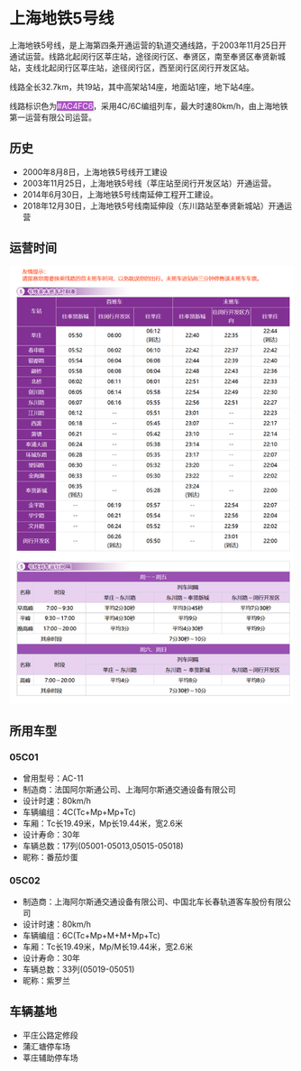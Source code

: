 # 上海地铁5号线

上海地铁5号线，是上海第四条开通运营的轨道交通线路，于2003年11月25日开通试运营。线路北起闵行区莘庄站，途径闵行区、奉贤区，南至奉贤区奉贤新城站，支线北起闵行区莘庄站，途径闵行区，西至闵行区闵行开发区站。

线路全长32.7km，共19站，其中高架站14座，地面站1座，地下站4座。

线路标识色为<span style="color: white;background: #AC4FC6;">#AC4FC6</span>，采用4C/6C编组列车，最大时速80km/h，由上海地铁第一运营有限公司运营。

## 历史
* 2000年8月8日，上海地铁5号线开工建设
* 2003年11月25日，上海地铁5号线（莘庄站至闵行开发区站）开通运营。
* 2014年6月30日，上海地铁5号线南延伸工程开工建设。
* 2018年12月30日，上海地铁5号线南延伸段（东川路站至奉贤新城站）开通运营

## 运营时间
![](./time/5.png)

## 所用车型
### 05C01
* 曾用型号：AC-11
* 制造商：法国阿尔斯通公司、上海阿尔斯通交通设备有限公司
* 设计时速：80km/h
* 车辆编组：4C(Tc+Mp+Mp+Tc)
* 车厢：Tc长19.49米，Mp长19.44米，宽2.6米
* 设计寿命：30年
* 车辆总数：17列(05001-05013,05015-05018)
* 昵称：番茄炒蛋
### 05C02
* 制造商：上海阿尔斯通交通设备有限公司、中国北车长春轨道客车股份有限公司
* 设计时速：80km/h
* 车辆编组：6C(Tc+Mp+M+M+Mp+Tc)
* 车厢：Tc长19.49米，Mp/M长19.44米，宽2.6米
* 设计寿命：30年
* 车辆总数：33列(05019-05051)
* 昵称：紫罗兰

## 车辆基地
* 平庄公路定修段
* 蒲汇塘停车场
* 莘庄辅助停车场